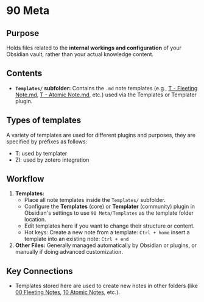 # 90 Meta

## Purpose

Holds files related to the **internal workings and configuration** of your Obsidian vault, rather than your actual knowledge content.

## Contents

*   **`Templates/` subfolder:** Contains the `.md` note templates (e.g., [T - Fleeting Note.md](T%20-%20Scribble.md.md), [T - Atomic Note.md](Templates/T%20-%20Atomic%20Note.md), etc.) used via the Templates or Templater plugin.

## Types of templates
A variety of templates are used for different plugins and purposes, they are specified by prefixes as follows:
- T: used by templater
- ZI: used by zotero integration
## Workflow

1.  **Templates:**
    *   Place all note templates inside the `Templates/` subfolder.
    *   Configure the **Templates** (core) or **Templater** (community) plugin in Obsidian's settings to use `90 Meta/Templates` as the template folder location.
    *   Edit templates here if you want to change their structure or content.
    * Hot keys:
	      Create a new note from a template: `Ctrl + home`
	      insert a template into an existing note:  `Ctrl + end` 
2.  **Other Files:** Generally managed automatically by Obsidian or plugins, or manually if doing advanced customization.



## Key Connections

*   Templates stored here are used to create new notes in other folders (like [00 Fleeting Notes](00%20README.md.md), [10 Atomic Notes](10%20README.md.md), etc.).